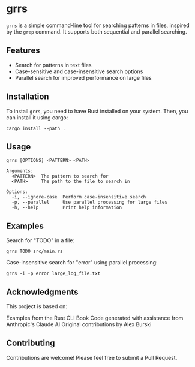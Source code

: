 # grrs

`grrs` is a simple command-line tool for searching patterns in files, inspired by the `grep` command. It supports both sequential and parallel searching.

## Features

- Search for patterns in text files
- Case-sensitive and case-insensitive search options
- Parallel search for improved performance on large files

## Installation

To install `grrs`, you need to have Rust installed on your system. Then, you can install it using cargo:

```
cargo install --path .
```

## Usage

```
grrs [OPTIONS] <PATTERN> <PATH>

Arguments:
  <PATTERN>  The pattern to search for
  <PATH>     The path to the file to search in

Options:
  -i, --ignore-case  Perform case-insensitive search
  -p, --parallel     Use parallel processing for large files
  -h, --help         Print help information
```

## Examples

Search for "TODO" in a file:
```
grrs TODO src/main.rs
```

Case-insensitive search for "error" using parallel processing:
```
grrs -i -p error large_log_file.txt
```

## Acknowledgments
This project is based on:

Examples from the Rust CLI Book
Code generated with assistance from Anthropic's Claude AI
Original contributions by Alex Burski

## Contributing

Contributions are welcome! Please feel free to submit a Pull Request.
